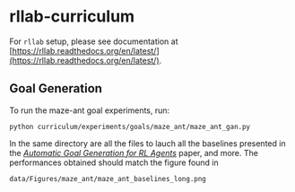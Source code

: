# rllab-curriculum

For `rllab` setup, please see documentation at [https://rllab.readthedocs.org/en/latest/](https://rllab.readthedocs.org/en/latest/).

## Goal Generation
To run the maze-ant goal experiments, run:

`python curriculum/experiments/goals/maze_ant/maze_ant_gan.py`

In the same directory are all the files to lauch all the baselines presented in the [*Automatic Goal Generation for RL Agents*](https://sites.google.com/view/goalgeneration4rl) paper, and more. The performances obtained should match the figure found in 

`data/Figures/maze_ant/maze_ant_baselines_long.png`

